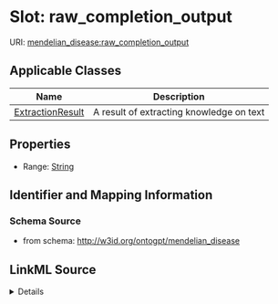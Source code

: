 # Slot: raw_completion_output

URI: [mendelian_disease:raw_completion_output](http://w3id.org/ontogpt/mendelian_disease/raw_completion_output)



<!-- no inheritance hierarchy -->




## Applicable Classes

| Name | Description |
| --- | --- |
[ExtractionResult](ExtractionResult.md) | A result of extracting knowledge on text






## Properties

* Range: [String](String.md)







## Identifier and Mapping Information







### Schema Source


* from schema: http://w3id.org/ontogpt/mendelian_disease




## LinkML Source

<details>
```yaml
name: raw_completion_output
from_schema: http://w3id.org/ontogpt/mendelian_disease
rank: 1000
alias: raw_completion_output
owner: ExtractionResult
domain_of:
- ExtractionResult
range: string

```
</details>
